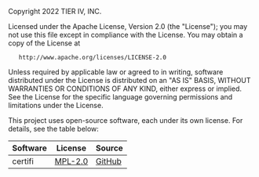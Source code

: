Copyright 2022 TIER IV, INC.

Licensed under the Apache License, Version 2.0 (the "License");
you may not use this file except in compliance with the License.
You may obtain a copy of the License at

       http://www.apache.org/licenses/LICENSE-2.0

Unless required by applicable law or agreed to in writing, software
distributed under the License is distributed on an "AS IS" BASIS,
WITHOUT WARRANTIES OR CONDITIONS OF ANY KIND, either express or implied.
See the License for the specific language governing permissions and
limitations under the License.

This project uses open-source software, each under its own license.
For details, see the table below:

| Software | License                                           | Source                                              |
|----------|---------------------------------------------------|-----------------------------------------------------|
| certifi  | [MPL-2.0](https://opensource.org/license/MPL-2.0) | [GitHub](https://github.com/certifi/python-certifi) |
